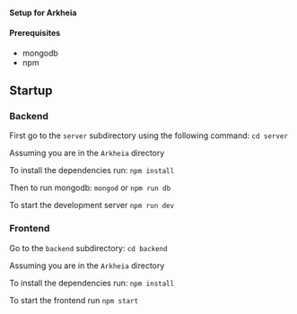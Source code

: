 #### Setup for Arkheia

#### Prerequisites

- mongodb
- npm

## Startup

### Backend
First go to the `server` subdirectory using the following command:
`cd server`

Assuming you are in the `Arkheia` directory

To install the dependencies run:
`npm install`

Then to run mongodb:
`mongod` or `npm run db`

To start the development server
`npm run dev`


### Frontend
Go to the `backend` subdirectory:
`cd backend`

Assuming you are in the `Arkheia` directory

To install the dependencies run:
`npm install`

To start the frontend run
`npm start`

